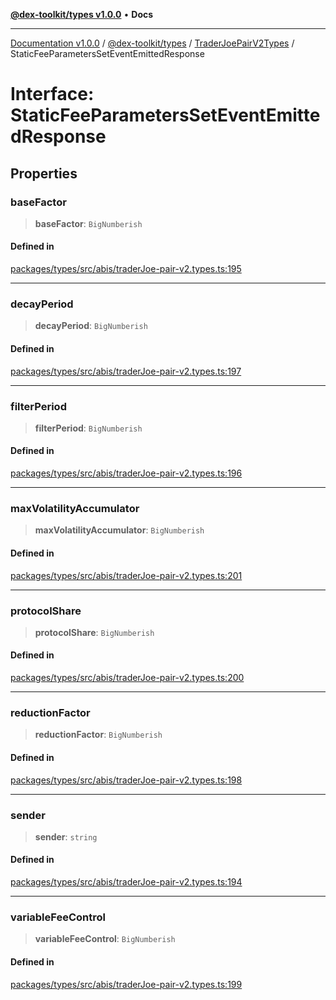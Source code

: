 [**@dex-toolkit/types v1.0.0**](../../../README.md) • **Docs**

***

[Documentation v1.0.0](../../../../../packages.md) / [@dex-toolkit/types](../../../README.md) / [TraderJoePairV2Types](../README.md) / StaticFeeParametersSetEventEmittedResponse

# Interface: StaticFeeParametersSetEventEmittedResponse

## Properties

### baseFactor

> **baseFactor**: `BigNumberish`

#### Defined in

[packages/types/src/abis/traderJoe-pair-v2.types.ts:195](https://github.com/niZmosis/dex-toolkit/blob/3d8b41b44787b30fbea5de3ab4737662ffb61bc8/packages/types/src/abis/traderJoe-pair-v2.types.ts#L195)

***

### decayPeriod

> **decayPeriod**: `BigNumberish`

#### Defined in

[packages/types/src/abis/traderJoe-pair-v2.types.ts:197](https://github.com/niZmosis/dex-toolkit/blob/3d8b41b44787b30fbea5de3ab4737662ffb61bc8/packages/types/src/abis/traderJoe-pair-v2.types.ts#L197)

***

### filterPeriod

> **filterPeriod**: `BigNumberish`

#### Defined in

[packages/types/src/abis/traderJoe-pair-v2.types.ts:196](https://github.com/niZmosis/dex-toolkit/blob/3d8b41b44787b30fbea5de3ab4737662ffb61bc8/packages/types/src/abis/traderJoe-pair-v2.types.ts#L196)

***

### maxVolatilityAccumulator

> **maxVolatilityAccumulator**: `BigNumberish`

#### Defined in

[packages/types/src/abis/traderJoe-pair-v2.types.ts:201](https://github.com/niZmosis/dex-toolkit/blob/3d8b41b44787b30fbea5de3ab4737662ffb61bc8/packages/types/src/abis/traderJoe-pair-v2.types.ts#L201)

***

### protocolShare

> **protocolShare**: `BigNumberish`

#### Defined in

[packages/types/src/abis/traderJoe-pair-v2.types.ts:200](https://github.com/niZmosis/dex-toolkit/blob/3d8b41b44787b30fbea5de3ab4737662ffb61bc8/packages/types/src/abis/traderJoe-pair-v2.types.ts#L200)

***

### reductionFactor

> **reductionFactor**: `BigNumberish`

#### Defined in

[packages/types/src/abis/traderJoe-pair-v2.types.ts:198](https://github.com/niZmosis/dex-toolkit/blob/3d8b41b44787b30fbea5de3ab4737662ffb61bc8/packages/types/src/abis/traderJoe-pair-v2.types.ts#L198)

***

### sender

> **sender**: `string`

#### Defined in

[packages/types/src/abis/traderJoe-pair-v2.types.ts:194](https://github.com/niZmosis/dex-toolkit/blob/3d8b41b44787b30fbea5de3ab4737662ffb61bc8/packages/types/src/abis/traderJoe-pair-v2.types.ts#L194)

***

### variableFeeControl

> **variableFeeControl**: `BigNumberish`

#### Defined in

[packages/types/src/abis/traderJoe-pair-v2.types.ts:199](https://github.com/niZmosis/dex-toolkit/blob/3d8b41b44787b30fbea5de3ab4737662ffb61bc8/packages/types/src/abis/traderJoe-pair-v2.types.ts#L199)
